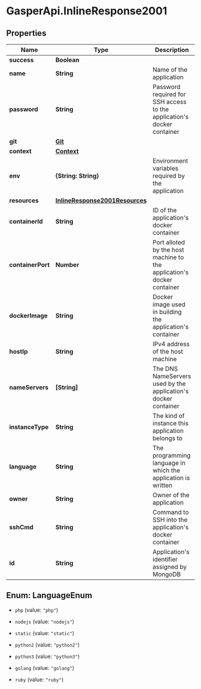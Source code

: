 # GasperApi.InlineResponse2001

## Properties

Name | Type | Description | Notes
------------ | ------------- | ------------- | -------------
**success** | **Boolean** |  | [optional] 
**name** | **String** | Name of the application | [optional] 
**password** | **String** | Password required for SSH access to the application&#39;s docker container | [optional] 
**git** | [**Git**](Git.md) |  | [optional] 
**context** | [**Context**](Context.md) |  | [optional] 
**env** | **{String: String}** | Environment variables required by the application | [optional] 
**resources** | [**InlineResponse2001Resources**](InlineResponse2001Resources.md) |  | [optional] 
**containerId** | **String** | ID of the application&#39;s docker container | [optional] 
**containerPort** | **Number** | Port alloted by the host machine to the application&#39;s docker container | [optional] 
**dockerImage** | **String** | Docker image used in building the application&#39;s container | [optional] 
**hostIp** | **String** | IPv4 address of the host machine | [optional] 
**nameServers** | **[String]** | The DNS NameServers used by the application&#39;s docker container | [optional] 
**instanceType** | **String** | The kind of instance this application belongs to | [optional] 
**language** | **String** | The programming language in which the application is written | [optional] 
**owner** | **String** | Owner of the application | [optional] 
**sshCmd** | **String** | Command to SSH into the application&#39;s docker container | [optional] 
**id** | **String** | Application&#39;s identifier assigned by MongoDB | [optional] 



## Enum: LanguageEnum


* `php` (value: `"php"`)

* `nodejs` (value: `"nodejs"`)

* `static` (value: `"static"`)

* `python2` (value: `"python2"`)

* `python3` (value: `"python3"`)

* `golang` (value: `"golang"`)

* `ruby` (value: `"ruby"`)





